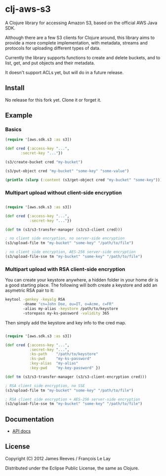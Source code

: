 # clj-aws-s3

A Clojure library for accessing Amazon S3, based on the official AWS
Java SDK.

Although there are a few S3 clients for Clojure around, this library
aims to provide a more complete implementation, with metadata, streams
and protocols for uploading different types of data.

Currently the library supports functions to create and delete buckets,
and to list, get, and put objects and their metadata.

It doesn't support ACLs yet, but will do in a future release.

## Install

No release for this fork yet. Clone it or forget it.

## Example

### Basics 

```clojure
(require '[aws.sdk.s3 :as s3])

(def cred {:access-key "...", 
	   :secret-key "..."})

(s3/create-bucket cred "my-bucket")

(s3/put-object cred "my-bucket" "some-key" "some-value")

(println (slurp (:content (s3/get-object cred "my-bucket" "some-key"))))

```

### Multipart upload without client-side encryption 

```clojure

(require '[aws.sdk.s3 :as s3])

(def cred {:access-key "...", 
           :secret-key "..."})

(def tm (s3/s3-transfer-manager (s3/s3-client cred))) 

; no client side encryption, no server-side encryption
(s3/upload-file tm "my-bucket" "some-key" "/path/to/file")

; no client side encryption, AES-256 server-side encryption
(s3/upload-file-sse tm "my-bucket" "some-key" "/path/to/file")

```

### Multipart upload with RSA client-side encryption

You can create your keystore anywhere, a hidden folder in your home dir is a good starting place.
The following will both create a keystore and add an asymetric RSA pair to it: 

```bash
keytool -genkey -keyalg RSA 
        -dname "cn=John Doe, ou=IT, o=Acme, c=FR" 
        -alias my-alias -keystore /path/to/keystore 
        -storepass my-ks-password -validity 365
```

Then simply add the keystore and key info to the cred map.

```clojure

(require '[aws.sdk.s3 :as s3])

(def cred {:access-key "...",
           :secret-key "...",
           :ks-path    "/path/to/keystore"
           :ks-pwd     "my-ks-password"
           :key-alias  "my-alias"
           :key-pwd    "my-key-password" })

(def tm (s3/s3-transfer-manager (s3/s3-client-encryption cred)))

; RSA client side encryption, no SSE
(s3/upload-file tm "my-bucket" "some-key" "/path/to/file")

; RSA client side encryption + AES-256 server-side encryption
(s3/upload-file-sse tm "my-bucket" "some-key" "/path/to/file")

```

## Documentation

* [API docs](http://weavejester.github.com/clj-aws-s3/)

## License

Copyright (C) 2012 James Reeves / François Le Lay

Distributed under the Eclipse Public License, the same as Clojure.


